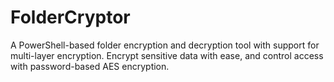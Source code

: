 # FolderCryptor
A PowerShell-based folder encryption and decryption tool with support for multi-layer encryption. Encrypt sensitive data with ease, and control access with password-based AES encryption.
